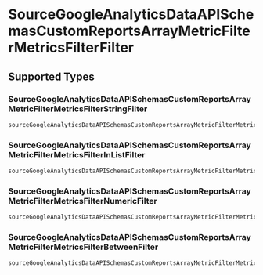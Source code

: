 # SourceGoogleAnalyticsDataAPISchemasCustomReportsArrayMetricFilterMetricsFilterFilter


## Supported Types

### SourceGoogleAnalyticsDataAPISchemasCustomReportsArrayMetricFilterMetricsFilterStringFilter

```python
sourceGoogleAnalyticsDataAPISchemasCustomReportsArrayMetricFilterMetricsFilterFilter: models.SourceGoogleAnalyticsDataAPISchemasCustomReportsArrayMetricFilterMetricsFilterStringFilter = /* values here */
```

### SourceGoogleAnalyticsDataAPISchemasCustomReportsArrayMetricFilterMetricsFilterInListFilter

```python
sourceGoogleAnalyticsDataAPISchemasCustomReportsArrayMetricFilterMetricsFilterFilter: models.SourceGoogleAnalyticsDataAPISchemasCustomReportsArrayMetricFilterMetricsFilterInListFilter = /* values here */
```

### SourceGoogleAnalyticsDataAPISchemasCustomReportsArrayMetricFilterMetricsFilterNumericFilter

```python
sourceGoogleAnalyticsDataAPISchemasCustomReportsArrayMetricFilterMetricsFilterFilter: models.SourceGoogleAnalyticsDataAPISchemasCustomReportsArrayMetricFilterMetricsFilterNumericFilter = /* values here */
```

### SourceGoogleAnalyticsDataAPISchemasCustomReportsArrayMetricFilterMetricsFilterBetweenFilter

```python
sourceGoogleAnalyticsDataAPISchemasCustomReportsArrayMetricFilterMetricsFilterFilter: models.SourceGoogleAnalyticsDataAPISchemasCustomReportsArrayMetricFilterMetricsFilterBetweenFilter = /* values here */
```

